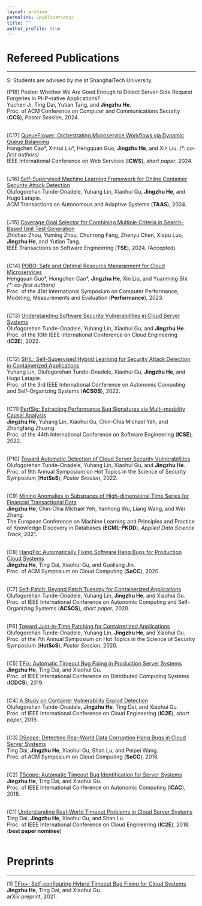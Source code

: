 ```yaml
---
layout: archive
permalink: /publications/
title: ""
author_profile: true
---
```



<!-- Conference Papers
====== -->

# Refereed Publications
----

S: Students are advised by me at ShanghaiTech University.

\[P18\] Poster: Whether We Are Good Enough to Detect Server-Side Request Forgeries in PHP-native Applications?<br/>
Yuchen Ji, Ting Dai, Yutian Tang, and <b>Jingzhu He</b>. <br/>
Proc. of ACM Conference on Computer and Communications Security (<b>CCS</b>), <i>Poster Session</i>, 2024. 
<br/>
<br/>

\[C17\] [QueueFlower: Orchestrating Microservice Workflows via Dynamic Queue Balancing](https://jhe16.github.io/files/icws23.pdf)<br/>
Hongchen Cao\*, Xinrui Liu\*, Hengquan Guo, <b>Jingzhu He</b>, and Xin Liu. <em>(*: co-first authors)</em> <br/>
IEEE International Conference on Web Services (<b>ICWS</b>), <i>short paper</i>, 2024. 
<br/>
<br/>

\[J16\] [Self-Supervised Machine Learning Framework for Online Container Security Attack Detection](https://dl.acm.org/doi/pdf/10.1145/3665795)<br/>
Olufogorehan Tunde-Onadele, Yuhang Lin, Xiaohui Gu, <b>Jingzhu He</b>, and Hugo Latapie. <br/>
ACM Transactions on Autonomous and Adaptive Systems (<b>TAAS</b>), 2024. 
<br/>
<br/>

\[J15\] [Coverage Goal Selector for Combining Multiple Criteria in Search-Based Unit Test Generation](https://arxiv.org/pdf/2309.07518.pdf)<br/>
Zhichao Zhou, Yuming Zhou, Chunrong Fang, Zhenyu Chen, Xiapu Luo, <b>Jingzhu He</b>, and Yutian Tang. <br/>
IEEE Transactions on Software Engineering (<b>TSE</b>), 2024. (Accepted)
<br/>
<br/>

\[C14\] [POBO: Safe and Optimal Resource Management for Cloud Microservices](https://jhe16.github.io/files/performance.pdf)<br/>
Hengquan Guo\*, Hongchen Cao\*, <b>Jingzhu He</b>, Xin Liu, and Yuanming Shi. <em>(*: co-first authors)</em> <br/>
Proc. of the 41st International Symposium on Computer Performance, Modeling, Measurements and Evaluation (<b>Performance</b>), 2023.
<br/>
<br/>

\[C13\] [Understanding Software Security Vulnerabilities in Cloud Server Systems](http://dance.csc.ncsu.edu/papers/IC2E22.pdf)<br/>
Olufogorehan Tunde-Onadele, Yuhang Lin, Xiaohui Gu, and <b>Jingzhu He</b>. <br/>
Proc. of the 10th IEEE International Conference on Cloud Engineering (<b>IC2E</b>), 2022.
<br/>
<br/>

\[C12\] [SHIL: Self-Supervised Hybrid Learning for Security Attack Detection in Containerized Applications](http://dance.csc.ncsu.edu/papers/ACSOS22.pdf)<br/>
Yuhang Lin, Olufogorehan Tunde-Onadele, Xiaohui Gu, <b>Jingzhu He</b>, and Hugo Latapie. <br/>
Proc. of the 3rd IEEE International Conference on Autonomic Computing and Self-Organizing Systems (<b>ACSOS</b>), 2022.
<br/>
<br/>

\[C11\] [PerfSig: Extracting Performance Bug Signatures via Multi-modality Causal Analysis](https://jhe16.github.io/files/ICSE22.pdf) <br/>
<b>Jingzhu He</b>, Yuhang Lin, Xiaohui Gu, Chin-Chia Michael Yeh, and Zhongfang Zhuang. <br/>
Proc. of the 44th International Conference on Software Engineering (<b>ICSE</b>), 2022.
<br/>
<br/>

\[P10\] [Toward Automatic Detection of Cloud Server Security Vulnerabilities](http://dance.csc.ncsu.edu/papers/HOTSOS22.pdf)<br/>
Olufogorehan Tunde-Onadele, Yuhang Lin, Xiaohui Gu, and <b>Jingzhu He</b>. <br/>
Proc. of 9th Annual Symposium on Hot Topics in the Science of Security Symposium (<b>HotSoS</b>), <i>Poster Session</i>, 2022.
<br/>
<br/>

\[C9\] [Mining Anomalies in Subspaces of High-dimensional Time Series for Financial Transactional Data](https://jhe16.github.io/files/sub_520.pdf)<br/>
<b>Jingzhu He</b>, Chin-Chia Michael Yeh, Yanhong Wu, Liang Wang, and  Wei Zhang. <br/>
The European Conference on Machine Learning and Principles and Practice of Knowledge Discovery in Databases (<b>ECML-PKDD</b>), <i>Applied Data Science Track</i>, 2021.
<br/>
<br/>

\[C8\] [HangFix: Automatically Fixing Software Hang Bugs for Production Cloud Systems](http://dance.csc.ncsu.edu/papers/SOCC20.pdf)<br/>
<b>Jingzhu He</b>, Ting Dai, Xiaohui Gu, and Guoliang Jin. <br/>
Proc. of ACM Symposium on Cloud Computing (<b>SoCC</b>), 2020.
<br/>
<br/>

\[C7\] [Self-Patch: Beyond Patch Tuesday for Containerized Applications](http://dance.csc.ncsu.edu/papers/ACSOS20.pdf)<br/>
Olufogorehan Tunde-Onadele, Yuhang Lin, <b>Jingzhu He</b>, and Xiaohui Gu. <br/>
Proc. of IEEE International Conference on Autonomic Computing and Self-Organizing Systems (<b>ACSOS</b>), <i>short paper</i>, 2020.
<br/>
<br/>

\[P6\] [Toward Just-in-Time Patching for Containerized Applications](https://dl.acm.org/doi/pdf/10.1145/3384217.3384225?casa_token=IEChjBccpaAAAAAA:KAynfQNmlxfZY4yZJNfOgquWen8Gf4wJMPaQUTsnr9mWnqZ4KoGlq8tKToLWoP7KWFkGiCT46GW9)<br/>
Olufogorehan Tunde-Onadele, Yuhang Lin, <b>Jingzhu He</b>, and Xiaohui Gu. <br/>
Proc. of the 7th Annual Symposium on Hot Topics in the Science of Security Symposium (<b>HotSoS</b>), <i>Poster Session</i>, 2020.
<br/>
<br/>

\[C5\] [TFix: Automatic Timeout Bug Fixing in Production Server Systems](http://dance.csc.ncsu.edu/papers/ICDCS19.pdf)<br/>
<b>Jingzhu He</b>, Ting Dai, and Xiaohui Gu. <br/>
Proc. of IEEE International Conference on Distributed Computing Systems (<b>ICDCS</b>), 2019.
<br/>
<br/>

\[C4\] [A Study on Container Vulnerability Exploit Detection](http://dance.csc.ncsu.edu/papers/IC2E19.pdf)<br/>
Olufogorehan Tunde-Onadele, <b>Jingzhu He</b>, Ting Dai, and Xiaohui Gu. <br/>
Proc. of IEEE International Conference on Cloud Engineering (<b>IC2E</b>), <i>short paper</i>, 2019.
<br/>
<br/>

\[C3\] [DScope: Detecting Real-World Data Corruption Hang Bugs in Cloud Server Systems](http://dance.csc.ncsu.edu/papers/SOCC18.pdf)<br/>
Ting Dai, <b>Jingzhu He</b>, Xiaohui Gu, Shan Lu, and Peipei Wang. <br/>
Proc. of ACM Symposium on Cloud Computing (<b>SoCC</b>), 2018.
<br/>
<br/>

\[C2\] [TScope: Automatic Timeout Bug Identification for Server Systems](http://dance.csc.ncsu.edu/papers/ICAC18.pdf)<br/>
<b>Jingzhu He</b>, Ting Dai, and Xiaohui Gu. <br/>
Proc. of IEEE International Conference on Autonomic Computing (<b>ICAC</b>), 2018.
<br/>
<br/>

\[C1\] [Understanding Real-World Timeout Problems in Cloud Server Systems](http://dance.csc.ncsu.edu/papers/IC2E18.pdf)<br/>
Ting Dai, <b>Jingzhu He</b>, Xiaohui Gu, and Shan Lu. <br/>
Proc. of IEEE International Conference on Cloud Engineering (<b>IC2E</b>), 2018. (<b>best paper nominee</b>)
<br/>
<br/>


# Preprints
----

\[1\] [TFix+: Self-configuring Hybrid Timeout Bug Fixing for Cloud Systems](https://arxiv.org/abs/2110.04101)<br/>
<b>Jingzhu He</b>, Ting Dai, and Xiaohui Gu. <br/>
arXiv preprint, 2021.
<br/>
<br/>


